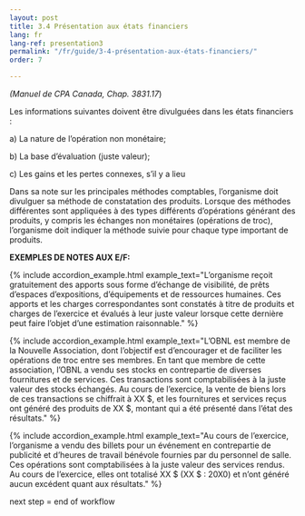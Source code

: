 ```yaml
---
layout: post
title: 3.4 Présentation aux états financiers
lang: fr
lang-ref: presentation3
permalink: "/fr/guide/3-4-présentation-aux-états-financiers/"
order: 7

---
```

_(Manuel de CPA Canada, Chap. 3831.17_)

Les informations suivantes doivent être divulguées dans les états financiers :

a) La nature de l’opération non monétaire;

b) La base d’évaluation (juste valeur);

c) Les gains et les pertes connexes, s’il y a lieu

Dans sa note sur les principales méthodes comptables, l’organisme doit divulguer sa méthode de constatation des produits. Lorsque des méthodes différentes sont appliquées à des types différents d’opérations générant des produits, y compris les échanges non monétaires (opérations de troc), l’organisme doit indiquer la méthode suivie pour chaque type important de produits.

**EXEMPLES DE NOTES AUX E/F:**

{% include accordion_example.html
example_text="L’organisme reçoit gratuitement des apports sous forme d’échange de visibilité, de prêts d’espaces d’expositions, d’équipements et de ressources humaines. Ces apports et les charges correspondantes sont constatés à titre de produits et charges de l’exercice et évalués à leur juste valeur lorsque cette dernière peut faire l’objet d’une estimation raisonnable."
%}

{% include accordion_example.html
example_text="L’OBNL est membre de la Nouvelle Association, dont l’objectif est d’encourager et de faciliter les opérations de troc entre ses membres. En tant que membre de cette association, l’OBNL a vendu ses stocks en contrepartie de diverses fournitures et de services. Ces transactions sont comptabilisées à la juste valeur des stocks échangés. Au cours de l’exercice, la vente de biens lors de ces transactions se chiffrait à XX $, et les fournitures et services reçus ont généré des produits de XX $, montant qui a été présenté dans l’état des résultats."
%}

{% include accordion_example.html
example_text="Au cours de l’exercice, l’organisme a vendu des billets pour un événement en contrepartie de publicité et d’heures de travail bénévole fournies par du personnel de salle. Ces opérations sont comptabilisées à la juste valeur des services rendus. Au cours de l’exercice, elles ont totalisé XX $ (XX $ : 20X0) et n’ont généré aucun excédent quant aux résultats."
%}

next step = end of workflow

